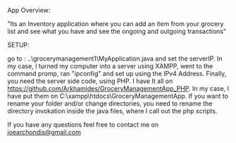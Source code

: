 App Overview:

"Its an Inventory application where you can add an item from your grocery list and see what you have and see the ongoing and outgoing transactions"


SETUP:

go to : ..\grocerymanagement1\MyApplication.java and set the serverIP. 
In my case, I turned my computer into a server using XAMPP, went to the command promp, ran "ipconfig" and set up using the IPv4 Address.
Finally, you need the server side code, using PHP. 
I have It all on https://github.com/Arkhamides/GroceryManagementApp_PHP.
In my case, I have put them on C:\xampp\htdocs\GroceryManagementApp. 
If you want to rename your folder and/or change directories, you need to rename the directory invokation inside the java files, where I call out the php scripts.

If you have any questions feel free to contact me on joearchondis@gmail.com

